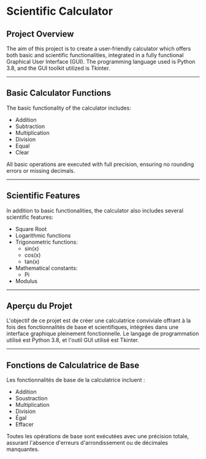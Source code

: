 # Scientific Calculator

## Project Overview
The aim of this project is to create a user-friendly calculator which offers both basic and scientific functionalities, integrated in a fully functional Graphical User Interface (GUI). The programming language used is Python 3.8, and the GUI toolkit utilized is Tkinter.

---

## Basic Calculator Functions
The basic functionality of the calculator includes:
- Addition
- Subtraction
- Multiplication
- Division
- Equal
- Clear

All basic operations are executed with full precision, ensuring no rounding errors or missing decimals.

---

## Scientific Features
In addition to basic functionalities, the calculator also includes several scientific features:
- Square Root
- Logarithmic functions
- Trigonometric functions:
  - sin(x)
  - cos(x)
  - tan(x)
- Mathematical constants:
  - Pi
- Modulus

---

## Aperçu du Projet
L'objectif de ce projet est de créer une calculatrice conviviale offrant à la fois des fonctionnalités de base et scientifiques, intégrées dans une interface graphique pleinement fonctionnelle. Le langage de programmation utilisé est Python 3.8, et l'outil GUI utilisé est Tkinter.

---

## Fonctions de Calculatrice de Base
Les fonctionnalités de base de la calculatrice incluent :
- Addition
- Soustraction
- Multiplication
- Division
- Égal
- Effacer

Toutes les opérations de base sont exécutées avec une précision totale, assurant l'absence d'erreurs d'arrondissement ou de décimales manquantes.

